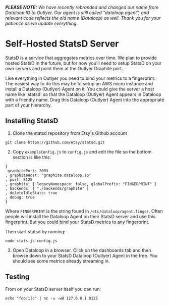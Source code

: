_**PLEASE NOTE:** We have recently rebranded and changed our name from Dataloop.IO to Outlyer. Our agent is still called “dataloop agent”, and relevant code reflects the old name (Dataloop) as well. Thank you for your patience as we update everything._

# Self-Hosted StatsD Server

StatsD is a service that aggregates metrics over time. We plan to provide hosted StatsD in the future, but for now you'll need to setup StatsD on your own servers and point them at the Outlyer Graphite port.

Like everything in Outlyer you need to bind your metrics to a fingerprint. The easiest way to do this may be to setup an AWS micro instance and install a Dataloop (Outlyer) Agent on it. You could give the server a host name like 'statsd' so that the Dataloop (Outlyer) Agent appears in Dataloop with a friendly name. Drag this Dataloop (Outlyer) Agent into the appropriate part of your hierarchy.

## Installing StatsD

1. Clone the statsd repository from Etsy's Github account

```
git clone https://github.com/etsy/statsd.git
```

2. Copy `exampleConfig.js` to `config.js` and edit the file so the bottom section is like this:

```
{
 graphitePort: 2003
, graphiteHost: "graphite.dataloop.io"
, port: 8125
, graphite: { legacyNamespace: false, globalPrefix: "FINGERPRINT" }
, backends: [ "./backends/graphite" ]
, deleteIdleStats: true
, debug: true
}
```

Where `FINGERPRINT` is the string found in `/etc/dataloop/agent.finger`. Often people will install the Dataloop Agent on their StatsD server and use this fingerprint. But you could bind your StatsD metrics to any fingerprint.

Then start statsd by running:

```
node stats.js config.js
```

3. Open Dataloop in a browser. Click on the dashboards tab and then browse down to your StatsD Dataloop (Outlyer) Agent in the tree. You should see some metrics already streaming in.
 

## Testing

From on your StatsD server itself you can run:

```
echo "foo:1|c" | nc -u -w0 127.0.0.1 8125
```
